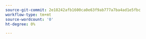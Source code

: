 ```yaml
---
source-git-commit: 2e18242afb1600ca0e63f9ab777a7ba4ad1e5fbc
workflow-type: tm+mt
source-wordcount: '0'
ht-degree: 0%

---
```

